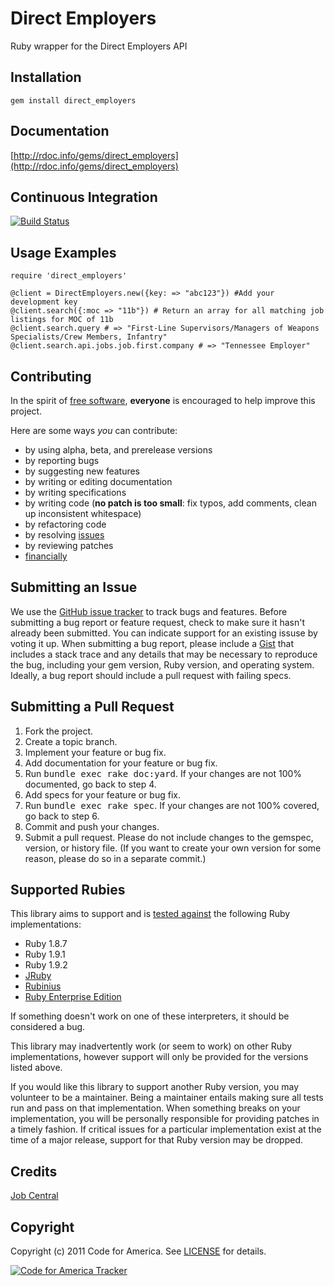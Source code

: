 # Direct Employers

Ruby wrapper for the Direct Employers API

Installation
------------
    gem install direct_employers

Documentation
-------------
[http://rdoc.info/gems/direct_employers](http://rdoc.info/gems/direct_employers)

Continuous Integration
----------------------
[![Build Status](https://secure.travis-ci.org/codeforamerica/direct_employers.png)](http://travis-ci.org/codeforamerica/direct_employers)

Usage Examples
--------------
    require 'direct_employers'

    @client = DirectEmployers.new({key: => "abc123"}) #Add your development key
    @client.search({:moc => "11b"}) # Return an array for all matching job listings for MOC of 11b
    @client.search.query # => "First-Line Supervisors/Managers of Weapons Specialists/Crew Members, Infantry"
	@client.search.api.jobs.job.first.company # => "Tennessee Employer"


Contributing
------------
In the spirit of [free software](http://www.fsf.org/licensing/essays/free-sw.html), **everyone** is encouraged to help improve this project.

Here are some ways *you* can contribute:

* by using alpha, beta, and prerelease versions
* by reporting bugs
* by suggesting new features
* by writing or editing documentation
* by writing specifications
* by writing code (**no patch is too small**: fix typos, add comments, clean up inconsistent whitespace)
* by refactoring code
* by resolving [issues](https://github.com/codeforamerica/futures_pipeline/issues)
* by reviewing patches
* [financially](https://secure.codeforamerica.org/page/contribute)

Submitting an Issue
-------------------
We use the [GitHub issue tracker](https://github.com/codeforamerica/direct_employers/issues)
to track bugs and features. Before submitting a bug report or feature request,
check to make sure it hasn't already been submitted. You can indicate support
for an existing issuse by voting it up. When submitting a bug report, please
include a [Gist](https://gist.github.com/) that includes a stack trace and any
details that may be necessary to reproduce the bug, including your gem version,
Ruby version, and operating system. Ideally, a bug report should include a pull
request with failing specs.

Submitting a Pull Request
-------------------------
1. Fork the project.
2. Create a topic branch.
3. Implement your feature or bug fix.
4. Add documentation for your feature or bug fix.
5. Run <tt>bundle exec rake doc:yard</tt>. If your changes are not 100% documented, go back to step 4.
6. Add specs for your feature or bug fix.
7. Run <tt>bundle exec rake spec</tt>. If your changes are not 100% covered, go back to step 6.
8. Commit and push your changes.
9. Submit a pull request. Please do not include changes to the gemspec, version, or history file. (If you want to create your own version for some reason, please do so in a separate commit.)

Supported Rubies
----------------
This library aims to support and is [tested
against](http://travis-ci.org/codeforamerica/direct_employers) the following
Ruby implementations:

* Ruby 1.8.7
* Ruby 1.9.1
* Ruby 1.9.2
* [JRuby](http://www.jruby.org/)
* [Rubinius](http://rubini.us/)
* [Ruby Enterprise Edition](http://www.rubyenterpriseedition.com/)

If something doesn't work on one of these interpreters, it should be considered
a bug.

This library may inadvertently work (or seem to work) on other Ruby
implementations, however support will only be provided for the versions listed
above.

If you would like this library to support another Ruby version, you may
volunteer to be a maintainer. Being a maintainer entails making sure all tests
run and pass on that implementation. When something breaks on your
implementation, you will be personally responsible for providing patches in a
timely fashion. If critical issues for a particular implementation exist at the
time of a major release, support for that Ruby version may be dropped.

Credits
-------
[Job Central](http://www.jobcentral.com)

Copyright
---------
Copyright (c) 2011 Code for America.
See [LICENSE](https://github.com/codeforamerica/direct_employers/blob/master/LICENSE.md) for details.

[![Code for America Tracker](http://stats.codeforamerica.org/codeforamerica/direct_employers.png)](http://stats.codeforamerica.org/projects/direct_employers)
